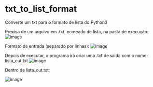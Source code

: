 # txt_to_list_format
Converte um txt para o formato de lista do Python3


Precisa de um arquivo em .txt, nomeado de lista, na pasta de execução: 
![image](https://user-images.githubusercontent.com/23614860/186415492-546b88b2-33d2-4ecb-a832-bd8f4cebf5c6.png)

Formato de entrada (separado por linhas):
![image](https://user-images.githubusercontent.com/23614860/186416100-b9682eae-1323-4f11-9823-aab849fe364c.png)


Depois de executar, o programa irá criar uma .txt de saida com o nome: lista_out.txt
![image](https://user-images.githubusercontent.com/23614860/186415737-fc6977a8-da27-4420-86a2-c5469950fda5.png)


Dentro de lista_out.txt:

![image](https://user-images.githubusercontent.com/23614860/186415925-d4bcde1c-dd7e-439c-98a7-02f0eeea2789.png)

